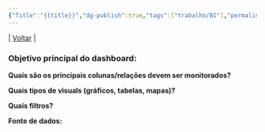 ```yaml
---
{"Title":"{{title}}","dg-publish":true,"tags":["trabalho/BI"],"permalink":"/0.Settings/template/2_BI/","dgPassFrontmatter":true}
---
```


| [Voltar](index) |
### Objetivo principal do dashboard:

**Quais são os principais colunas/relações devem ser monitorados?**

**Quais tipos de visuals (gráficos, tabelas, mapas)?**

**Quais filtros?**

**Fonte de dados:**
